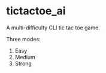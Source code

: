 # tictactoe_ai
A multi-difficulty CLI tic tac toe game.

Three modes:
  1. Easy
  2. Medium
  3. Strong


